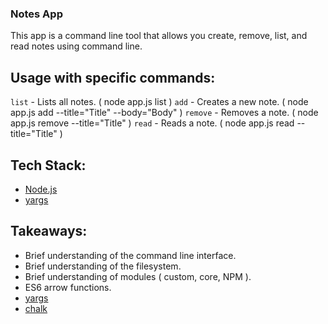 ### Notes App
This app is a command line tool that allows you create, remove, list, and read notes using command line.

## Usage with specific commands:
`list` - Lists all notes. ( node app.js list )
`add` - Creates a new note. ( node app.js add --title="Title" --body="Body" )
`remove` - Removes a note. ( node app.js remove --title="Title" )
`read` - Reads a note. ( node app.js read --title="Title" )

## Tech Stack:
- [Node.js](https://nodejs.org/)
- [yargs](https://www.npmjs.com/package/yargs)

## Takeaways:
- Brief understanding of the command line interface.
- Brief understanding of the filesystem.
- Brief understanding of modules ( custom, core, NPM ).
- ES6 arrow functions.
- [yargs](https://www.npmjs.com/package/yargs)
- [chalk](https://www.npmjs.com/package/chalk)